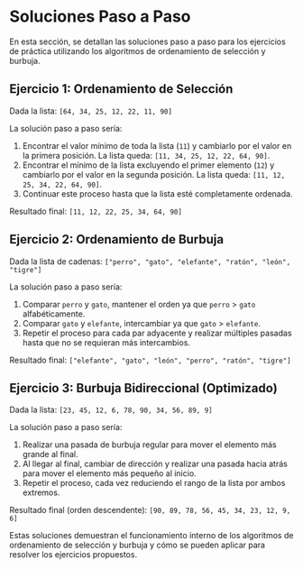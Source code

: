 # Soluciones Paso a Paso

En esta sección, se detallan las soluciones paso a paso para los ejercicios de práctica utilizando los algoritmos de ordenamiento de selección y burbuja.

## Ejercicio 1: Ordenamiento de Selección

Dada la lista: `[64, 34, 25, 12, 22, 11, 90]`

La solución paso a paso sería:

1. Encontrar el valor mínimo de toda la lista (`11`) y cambiarlo por el valor en la primera posición. La lista queda: `[11, 34, 25, 12, 22, 64, 90]`.
2. Encontrar el mínimo de la lista excluyendo el primer elemento (`12`) y cambiarlo por el valor en la segunda posición. La lista queda: `[11, 12, 25, 34, 22, 64, 90]`.
3. Continuar este proceso hasta que la lista esté completamente ordenada.

Resultado final: `[11, 12, 22, 25, 34, 64, 90]`

## Ejercicio 2: Ordenamiento de Burbuja

Dada la lista de cadenas: `["perro", "gato", "elefante", "ratón", "león", "tigre"]`

La solución paso a paso sería:

1. Comparar `perro` y `gato`, mantener el orden ya que `perro` > `gato` alfabéticamente.
2. Comparar `gato` y `elefante`, intercambiar ya que `gato` > `elefante`.
3. Repetir el proceso para cada par adyacente y realizar múltiples pasadas hasta que no se requieran más intercambios.

Resultado final: `["elefante", "gato", "león", "perro", "ratón", "tigre"]`

## Ejercicio 3: Burbuja Bidireccional (Optimizado)

Dada la lista: `[23, 45, 12, 6, 78, 90, 34, 56, 89, 9]`

La solución paso a paso sería:

1. Realizar una pasada de burbuja regular para mover el elemento más grande al final.
2. Al llegar al final, cambiar de dirección y realizar una pasada hacia atrás para mover el elemento más pequeño al inicio.
3. Repetir el proceso, cada vez reduciendo el rango de la lista por ambos extremos.

Resultado final (orden descendente): `[90, 89, 78, 56, 45, 34, 23, 12, 9, 6]`

Estas soluciones demuestran el funcionamiento interno de los algoritmos de ordenamiento de selección y burbuja y cómo se pueden aplicar para resolver los ejercicios propuestos.
